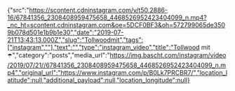 {"src":"https://scontent.cdninstagram.com/v/t50.2886-16/67841356_2308408959475658_4468526952423404099_n.mp4?_nc_ht=scontent.cdninstagram.com&oe=5DCF0BF3&oh=572799065de3509b078d501e1b9b1e30","date":"2019-07-21T13:43:13.000Z","slug":"Tollwoodmit","tags":["instagram",""],"text":"","type":"instagram_video","title":"Tollwood mit ☂️","category":"posts","media_url":"https://img.bascht.com/instagram/video/2019/07/21//67841356_2308408959475658_4468526952423404099_n.mp4","original_url":"https://www.instagram.com/p/B0Lk7PRCBR7/","location_latitude":null,"additional_payload":null,"location_longitude":null}